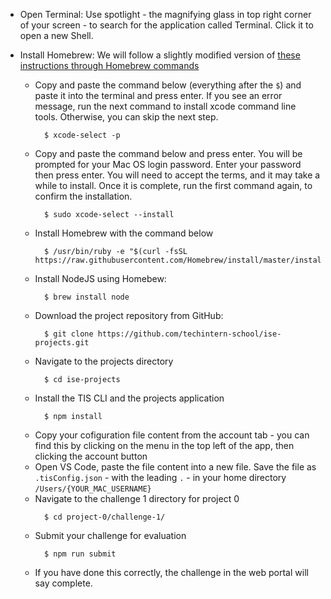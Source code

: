 - Open Terminal: Use spotlight - the magnifying glass in top right corner of your screen - to search for the application called Terminal. Click it to open a new Shell.
- Install Homebrew: We will follow a slightly modified version of [these instructions through Homebrew commands](https://www.datacamp.com/community/tutorials/homebrew-install-use)

  - Copy and paste the command below (everything after the `$`) and paste it into the terminal and press enter. If you see an error message, run the next command to install xcode command line tools. Otherwise, you can skip the next step.
    ```shell
      $ xcode-select -p
    ```
  - Copy and paste the command below and press enter. You will be prompted for your Mac OS login password. Enter your password then press enter. You will need to accept the terms, and it may take a while to install. Once it is complete, run the first command again, to confirm the installation.
    ```shell
      $ sudo xcode-select --install
    ```
  - Install Homebrew with the command below
    ```shell
      $ /usr/bin/ruby -e "$(curl -fsSL https://raw.githubusercontent.com/Homebrew/install/master/install)"
    ```
  - Install NodeJS using Homebew:
    ```shell
      $ brew install node
    ```
  - Download the project repository from GitHub:
    ```shell
      $ git clone https://github.com/techintern-school/ise-projects.git
    ```
  - Navigate to the projects directory
    ```shell
      $ cd ise-projects
    ```
  - Install the TIS CLI and the projects application
    ```shell
      $ npm install
    ```
  - Copy your cofiguration file content from the account tab - you can find this by clicking on the menu in the top left of the app, then clicking the account button
  - Open VS Code, paste the file content into a new file. Save the file as `.tisConfig.json` - with the leading `.` - in your home directory `/Users/{YOUR_MAC_USERNAME}`
  - Navigate to the challenge 1 directory for project 0
    ```shell
      $ cd project-0/challenge-1/
    ```
  - Submit your challenge for evaluation
    ```shell
      $ npm run submit
    ```
  - If you have done this correctly, the challenge in the web portal will say complete.
